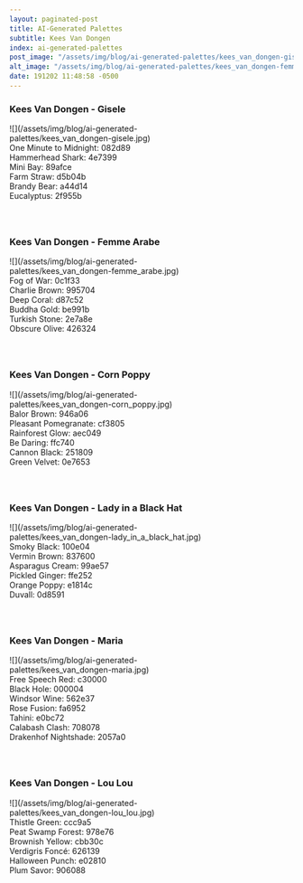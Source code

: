 ```yaml
---
layout: paginated-post
title: AI-Generated Palettes
subtitle: Kees Van Dongen
index: ai-generated-palettes
post_image: "/assets/img/blog/ai-generated-palettes/kees_van_dongen-gisele.jpg"
alt_image: "/assets/img/blog/ai-generated-palettes/kees_van_dongen-femme_arabe.jpg"
date: 191202 11:48:58 -0500
---
```


<style>
div.palette-image {
  display: inline-block;
  width: 70%;
  max-width: 100%;
}

div.palette-colors {
  display: inline-block;
  width: auto;
  min-width: 100px;
  margin-bottom: 40px;
}
</style>

### Kees Van Dongen - Gisele
<div class="palette-image" markdown="span">![](/assets/img/blog/ai-generated-palettes/kees_van_dongen-gisele.jpg)</div>
<div class="palette-colors">One Minute to Midnight: 082d89<br>Hammerhead Shark: 4e7399<br>Mini Bay: 89afce<br>Farm Straw: d5b04b<br>Brandy Bear: a44d14<br>Eucalyptus: 2f955b</div>


### Kees Van Dongen - Femme Arabe
<div class="palette-image" markdown="span">![](/assets/img/blog/ai-generated-palettes/kees_van_dongen-femme_arabe.jpg)</div>
<div class="palette-colors">Fog of War: 0c1f33<br>Charlie Brown: 995704<br>Deep Coral: d87c52<br>Buddha Gold: be991b<br>Turkish Stone: 2e7a8e<br>Obscure Olive: 426324</div>


### Kees Van Dongen - Corn Poppy
<div class="palette-image" markdown="span">![](/assets/img/blog/ai-generated-palettes/kees_van_dongen-corn_poppy.jpg)</div>
<div class="palette-colors">Balor Brown: 946a06<br>Pleasant Pomegranate: cf3805<br>Rainforest Glow: aec049<br>Be Daring: ffc740<br>Cannon Black: 251809<br>Green Velvet: 0e7653</div>


### Kees Van Dongen - Lady in a Black Hat
<div class="palette-image" markdown="span">![](/assets/img/blog/ai-generated-palettes/kees_van_dongen-lady_in_a_black_hat.jpg)</div>
<div class="palette-colors">Smoky Black: 100e04<br>Vermin Brown: 837600<br>Asparagus Cream: 99ae57<br>Pickled Ginger: ffe252<br>Orange Poppy: e1814c<br>Duvall: 0d8591</div>


### Kees Van Dongen - Maria
<div class="palette-image" markdown="span">![](/assets/img/blog/ai-generated-palettes/kees_van_dongen-maria.jpg)</div>
<div class="palette-colors">Free Speech Red: c30000<br>Black Hole: 000004<br>Windsor Wine: 562e37<br>Rose Fusion: fa6952<br>Tahini: e0bc72<br>Calabash Clash: 708078<br>Drakenhof Nightshade: 2057a0</div>


### Kees Van Dongen - Lou Lou
<div class="palette-image" markdown="span">![](/assets/img/blog/ai-generated-palettes/kees_van_dongen-lou_lou.jpg)</div>
<div class="palette-colors">Thistle Green: ccc9a5<br>Peat Swamp Forest: 978e76<br>Brownish Yellow: cbb30c<br>Verdigris Foncé: 626139<br>Halloween Punch: e02810<br>Plum Savor: 906088</div>

